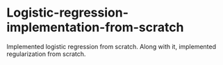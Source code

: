 # Logistic-regression-implementation-from-scratch
Implemented logistic regression from scratch. Along with it, implemented regularization from scratch.
